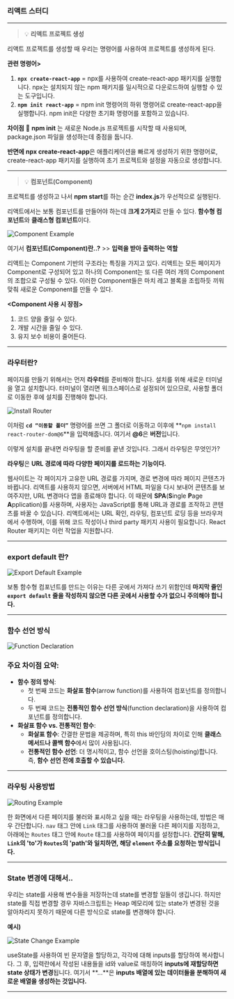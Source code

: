 ### 리액트 스터디
---

> 💡 **리액트 프로젝트 생성**

리액트 프로젝트를 생성할 때 우리는 명령어를 사용하여 프로젝트를 생성하게 된다.

**관련 명령어>**
1. **`npx create-react-app`** = npx를 사용하여 create-react-app 패키지를 실행합니다. npx는 설치되지 않는 npm 패키지를 일시적으로 다운로드하여 실행할 수 있는 도구입니다.
2. **`npm init react-app`** = npm init 명령어의 하위 명령어로 create-react-app을 실행합니다. npm init은 다양한 초기화 명령어를 포함하고 있습니다.

**차이점** 🤚
**npm init** 는 새로운 Node.js 프로젝트를 시작할 때 사용되며, package.json 파일을 생성하는데 중점을 둡니다.

**반면에** **npx create-react-app**은 애플리케이션을 빠르게 생성하기 위한 명령어로, create-react-app 패키지를 실행하여 초기 프로젝트와 설정을 자동으로 생성합니다.

---

> 💡 **컴포넌트(Component)**

프로젝트를 생성하고 나서 **npm start**를 하는 순간 **index.js**가 우선적으로 실행된다.

리액트에서는 보통 컴포넌트를 만들어야 하는데 **크게 2가지**로 만들 수 있다. **함수형 컴포넌트**와 **클래스형 컴포넌트**이다.

![Component Example](public/img/1.png)

여기서 **컴포넌트(Component)란..?** >> **입력을 받아 출력하는 역할**

리액트는 Component 기반의 구조라는 특징을 가지고 있다. 리액트는 모든 페이지가 Component로 구성되어 있고 하나의 Component는 또 다른 여러 개의 Component의 조합으로 구성될 수 있다. 이러한 Component들은 마치 레고 블록을 조립하듯 끼워 맞춰 새로운 Component를 만들 수 있다.

**<Component 사용 시 장점>**
1. 코드 양을 줄일 수 있다.
2. 개발 시간을 줄일 수 있다.
3. 유지 보수 비용이 줄어든다.

---

### 라우터란?

페이지를 만들기 위해서는 먼저 **라우터**를 준비해야 합니다. 설치를 위해 새로운 터미널을 열고 설치합니다. 터미널이 열리면 워크스페이스로 설정되어 있으므로, 사용할 폴더로 이동한 후에 설치를 진행해야 합니다.

![Install Router](public/img/2.png)

이처럼 **`cd “이동할 폴더”`** 명령어를 쓰면 그 폴더로 이동하고 이후에 **`npm install react-router-dom@6`**을 입력해줍니다. 여기서 **@6**은 **버전**입니다.

이렇게 설치를 끝내면 라우팅을 할 준비를 끝낸 것입니다. 그래서 라우팅은 무엇인가?

**라우팅**은 **URL 경로에 따라 다양한 페이지를 로드하는 기능이다.**

웹사이트는 각 페이지가 고유한 URL 경로를 가지며, 경로 변경에 따라 페이지 콘텐츠가 바뀝니다. 리액트를 사용하지 않으면, 서버에서 HTML 파일을 다시 보내어 콘텐츠를 보여주지만, URL 변경마다 앱을 종료해야 합니다. 이 때문에 **SPA**(**S**ingle **P**age **A**pplication)를 사용하며, 사용자는 JavaScript를 통해 URL과 경로를 조작하고 콘텐츠를 바꿀 수 있습니다. 리액트에서는 URL 확인, 라우팅, 컴포넌트 로딩 등을 브라우저에서 수행하며, 이를 위해 코드 작성이나 third party 패키지 사용이 필요합니다. React Router 패키지는 이런 작업을 지원합니다.

---

### **export default 란?**

![Export Default Example](public/img/3.png)

보통 함수형 컴포넌트를 만드는 이유는 다른 곳에서 가져다 쓰기 위함인데 **마지막 줄인 `export default` 줄을 작성하지 않으면 다른 곳에서 사용할 수가 없으니 주의해야 합니다.**

---

### 함수 선언 방식

![Function Declaration](public/img/4.png)

### **주요 차이점 요약:**

- **함수 정의 방식**:
    - 첫 번째 코드는 **화살표 함수**(arrow function)를 사용하여 컴포넌트를 정의합니다.
    - 두 번째 코드는 **전통적인 함수 선언 방식**(function declaration)을 사용하여 컴포넌트를 정의합니다.
- **화살표 함수 vs. 전통적인 함수**:
    - **화살표 함수**: 간결한 문법을 제공하며, 특히 this 바인딩의 차이로 인해 **클래스 메서드나 콜백 함수**에서 많이 사용됩니다.
    - **전통적인 함수 선언**: 더 명시적이고, 함수 선언을 호이스팅(hoisting)합니다. 즉, **함수 선언 전에 호출할 수 있습니다.**
    
---

### 라우팅 사용방법

![Routing Example](public/img/5.png)

한 화면에서 다른 페이지를 불러와 표시하고 싶을 때는 라우팅을 사용하는데, 방법은 매우 간단합니다.
`nav` 태그 안에 `Link` 태그를 사용하여 불러올 다른 페이지를 지정하고, 아래에는 `Routes` 태그 안에 `Route` 태그를 사용하여 페이지를 설정합니다.
**간단히 말해, `Link`의 'to'가 `Routes`의 'path'와 일치하면, 해당 `element` 주소를 요청하는 방식입니다.**

---

### State 변경에 대해서..

우리는 state를 사용해 변수들을 저장하는데 state를 변경할 일들이 생깁니다. 하지만 state를 직접 변경할 경우 자바스크립트는 Heap 메모리에 있는 state가 변경된 것을 알아차리지 못하기 때문에 다른 방식으로 state를 변경해야 합니다.

**예시)**

![State Change Example](public/img/6.png)

useState를 사용하여 빈 문자열을 할당하고, 각각에 대해 inputs를 할당하여 복사합니다. 그 후, 입력란에서 작성된 내용들을 id와 value로 매칭하여 **inputs에 재할당하면** **state 상태가 변경**됩니다. 
여기서 **...**은 **inputs 배열에 있는 데이터들을 분해하여 새로운 배열을 생성하는 것입니다.**

---
